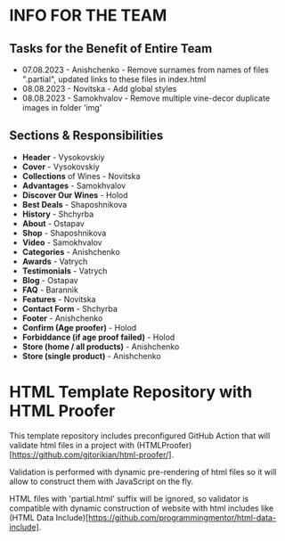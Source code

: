 # INFO FOR THE TEAM

## Tasks for the Benefit of Entire Team
* 07.08.2023 - Anishchenko - Remove surnames from names of files ".partial", updated links to these files in index.html
* 08.08.2023 - Novitska - Add global styles
* 08.08.2023 - Samokhvalov - Remove multiple vine-decor duplicate images in folder 'img'


## Sections & Responsibilities
* **Header**  -  Vysokovskiy
* **Cover** - Vysokovskiy
* **Collections** of Wines - Novitska
* **Advantages** - Samokhvalov
* **Discover Our Wines** - Holod
* **Best Deals** - Shaposhnikova
* **History** - Shchyrba
* **About** - Ostapav
* **Shop** - Shaposhnikova
* **Video** - Samokhvalov
* **Categories** - Anishchenko
* **Awards** - Vatrych
* **Testimonials** - Vatrych
* **Blog** - Ostapav
* **FAQ** - Barannik
* **Features** - Novitska
* **Contact Form** - Shchyrba
* **Footer** - Anishchenko
* **Confirm (Age proofer)** - Holod
* **Forbiddance (if age proof failed)** - Holod
* **Store (home / all products)** - Anishchenko
* **Store (single product)** - Anishchenko


# HTML Template Repository with HTML Proofer

This template repository includes preconfigured GitHub Action that will validate html files in a project with (HTMLProofer)[https://github.com/gjtorikian/html-proofer/].

Validation is performed with dynamic pre-rendering of html files so it will allow to construct them with JavaScript on the fly.

HTML files with 'partial.html' suffix will be ignored, so validator is compatible with dynamic construction of website with html includes like (HTML Data Include)[https://github.com/programmingmentor/html-data-include].

